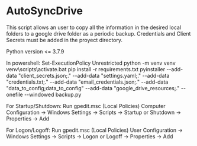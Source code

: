 # AutoSyncDrive

This script allows an user to copy all the information in the desired local folders to a google drive folder as a periodic backup.
Credentials and Client Secrets must be added in the proyect directory.

Python version <= 3.7.9



In powershell: Set-ExecutionPolicy Unrestricted
python -m venv venv
venv\scripts\activate.bat
pip install -r requirements.txt
pyinstaller --add-data "client_secrets.json;." --add-data "settings.yaml;." --add-data "credentials.txt;." --add-data "email_credentials.json;." --add-data "data_to_config;data_to_config" --add-data "google_drive_resources;." --onefile --windowed backup.py



For Startup/Shutdown:
Run gpedit.msc (Local Policies)
Computer Configuration -> Windows Settings -> Scripts -> Startup or Shutdown -> Properties -> Add

For Logon/Logoff:
Run gpedit.msc (Local Policies)
User Configuration -> Windows Settings -> Scripts -> Logon or Logoff -> Properties -> Add